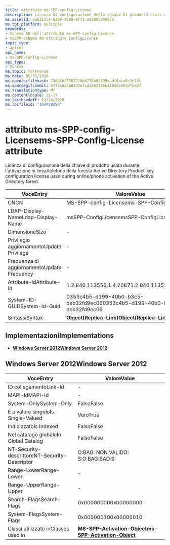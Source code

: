 ```yaml
---
title: attributo ms-SPP-config-License
description: Licenza di configurazione della chiave di prodotto usata durante l'attivazione in linea/telefono della foresta Active Directory.
ms.assetid: deb313c2-6309-4268-8ff1-28d89cd469ca
ms.tgt_platform: multiple
keywords:
- Schema AD dell'attributo ms-SPP-config-License
- msSPP-schema AD attributo ConfigLicense
topic_type:
- apiref
api_name:
- ms-SPP-Config-License
api_type:
- Schema
ms.topic: reference
ms.date: 05/31/2018
ms.openlocfilehash: 75d0fb22161218bd718a09f95dadf6aca6c9e12c
ms.sourcegitcommit: b77ace27b0432e7cd3863191b11926be032fbe2f
ms.translationtype: MT
ms.contentlocale: it-IT
ms.lasthandoff: 12/14/2020
ms.locfileid: "104480296"
---
```

# <a name="ms-spp-config-license-attribute"></a><span data-ttu-id="7facc-105">attributo ms-SPP-config-License</span><span class="sxs-lookup"><span data-stu-id="7facc-105">ms-SPP-Config-License attribute</span></span>

<span data-ttu-id="7facc-106">Licenza di configurazione della chiave di prodotto usata durante l'attivazione in linea/telefono della foresta Active Directory.</span><span class="sxs-lookup"><span data-stu-id="7facc-106">Product-key configuration license used during online/phone activation of the Active Directory forest.</span></span>



| <span data-ttu-id="7facc-107">Voce</span><span class="sxs-lookup"><span data-stu-id="7facc-107">Entry</span></span> | <span data-ttu-id="7facc-108">Valore</span><span class="sxs-lookup"><span data-stu-id="7facc-108">Value</span></span> |
|-------------------|-------------------------------------------------------|
| <span data-ttu-id="7facc-109">CN</span><span class="sxs-lookup"><span data-stu-id="7facc-109">CN</span></span>                | <span data-ttu-id="7facc-110">MS-SPP-config-License</span><span class="sxs-lookup"><span data-stu-id="7facc-110">ms-SPP-Config-License</span></span>                                 |
| <span data-ttu-id="7facc-111">LDAP-Display-Name</span><span class="sxs-lookup"><span data-stu-id="7facc-111">Ldap-Display-Name</span></span> | <span data-ttu-id="7facc-112">msSPP-ConfigLicense</span><span class="sxs-lookup"><span data-stu-id="7facc-112">msSPP-ConfigLicense</span></span>                                   |
| <span data-ttu-id="7facc-113">Dimensione</span><span class="sxs-lookup"><span data-stu-id="7facc-113">Size</span></span>              | \-                                                    |
| <span data-ttu-id="7facc-114">Privilegio aggiornamento</span><span class="sxs-lookup"><span data-stu-id="7facc-114">Update Privilege</span></span>  | \-                                                    |
| <span data-ttu-id="7facc-115">Frequenza di aggiornamento</span><span class="sxs-lookup"><span data-stu-id="7facc-115">Update Frequency</span></span>  | \-                                                    |
| <span data-ttu-id="7facc-116">Attribute-Id</span><span class="sxs-lookup"><span data-stu-id="7facc-116">Attribute-Id</span></span>      | <span data-ttu-id="7facc-117">1.2.840.113556.1.4.2087</span><span class="sxs-lookup"><span data-stu-id="7facc-117">1.2.840.113556.1.4.2087</span></span>                               |
| <span data-ttu-id="7facc-118">System-ID-GUID</span><span class="sxs-lookup"><span data-stu-id="7facc-118">System-Id-Guid</span></span>    | <span data-ttu-id="7facc-119">0353c4b5-d199-40b0-b3c5-deb32fd9ec06</span><span class="sxs-lookup"><span data-stu-id="7facc-119">0353c4b5-d199-40b0-b3c5-deb32fd9ec06</span></span>                  |
| <span data-ttu-id="7facc-120">Sintassi</span><span class="sxs-lookup"><span data-stu-id="7facc-120">Syntax</span></span>            | [<span data-ttu-id="7facc-121">**Object(Replica-Link)**</span><span class="sxs-lookup"><span data-stu-id="7facc-121">**Object(Replica-Link)**</span></span>](s-object-replica-link.md) |



## <a name="implementations"></a><span data-ttu-id="7facc-122">Implementazioni</span><span class="sxs-lookup"><span data-stu-id="7facc-122">Implementations</span></span>

-   [<span data-ttu-id="7facc-123">**Windows Server 2012**</span><span class="sxs-lookup"><span data-stu-id="7facc-123">**Windows Server 2012**</span></span>](#windows-server-2012)

## <a name="windows-server-2012"></a><span data-ttu-id="7facc-124">Windows Server 2012</span><span class="sxs-lookup"><span data-stu-id="7facc-124">Windows Server 2012</span></span>



| <span data-ttu-id="7facc-125">Voce</span><span class="sxs-lookup"><span data-stu-id="7facc-125">Entry</span></span> | <span data-ttu-id="7facc-126">Valore</span><span class="sxs-lookup"><span data-stu-id="7facc-126">Value</span></span> |
|------------------------|-------------------------------------------------------------------------|
| <span data-ttu-id="7facc-127">ID collegamento</span><span class="sxs-lookup"><span data-stu-id="7facc-127">Link-Id</span></span>                | \-                                                                      |
| <span data-ttu-id="7facc-128">MAPI-Id</span><span class="sxs-lookup"><span data-stu-id="7facc-128">MAPI-Id</span></span>                | \-                                                                      |
| <span data-ttu-id="7facc-129">System-Only</span><span class="sxs-lookup"><span data-stu-id="7facc-129">System-Only</span></span>            | <span data-ttu-id="7facc-130">Falso</span><span class="sxs-lookup"><span data-stu-id="7facc-130">False</span></span>                                                                   |
| <span data-ttu-id="7facc-131">È a valore singolo</span><span class="sxs-lookup"><span data-stu-id="7facc-131">Is-Single-Valued</span></span>       | <span data-ttu-id="7facc-132">Vero</span><span class="sxs-lookup"><span data-stu-id="7facc-132">True</span></span>                                                                    |
| <span data-ttu-id="7facc-133">Indicizzato</span><span class="sxs-lookup"><span data-stu-id="7facc-133">Is Indexed</span></span>             | <span data-ttu-id="7facc-134">Falso</span><span class="sxs-lookup"><span data-stu-id="7facc-134">False</span></span>                                                                   |
| <span data-ttu-id="7facc-135">Nel catalogo globale</span><span class="sxs-lookup"><span data-stu-id="7facc-135">In Global Catalog</span></span>      | <span data-ttu-id="7facc-136">Falso</span><span class="sxs-lookup"><span data-stu-id="7facc-136">False</span></span>                                                                   |
| <span data-ttu-id="7facc-137">NT-Security-descrittore</span><span class="sxs-lookup"><span data-stu-id="7facc-137">NT-Security-Descriptor</span></span> | <span data-ttu-id="7facc-138">O:BAG: NON VALIDO: S:</span><span class="sxs-lookup"><span data-stu-id="7facc-138">O:BAG:BAD:S:</span></span>                                                            |
| <span data-ttu-id="7facc-139">Range-Lower</span><span class="sxs-lookup"><span data-stu-id="7facc-139">Range-Lower</span></span>            | \-                                                                      |
| <span data-ttu-id="7facc-140">Range-Upper</span><span class="sxs-lookup"><span data-stu-id="7facc-140">Range-Upper</span></span>            | \-                                                                      |
| <span data-ttu-id="7facc-141">Search-Flags</span><span class="sxs-lookup"><span data-stu-id="7facc-141">Search-Flags</span></span>           | <span data-ttu-id="7facc-142">0x00000000</span><span class="sxs-lookup"><span data-stu-id="7facc-142">0x00000000</span></span>                                                              |
| <span data-ttu-id="7facc-143">System-Flags</span><span class="sxs-lookup"><span data-stu-id="7facc-143">System-Flags</span></span>           | <span data-ttu-id="7facc-144">0x00000010</span><span class="sxs-lookup"><span data-stu-id="7facc-144">0x00000010</span></span>                                                              |
| <span data-ttu-id="7facc-145">Classi utilizzate in</span><span class="sxs-lookup"><span data-stu-id="7facc-145">Classes used in</span></span>        | [<span data-ttu-id="7facc-146">**MS-SPP-Activation-Object**</span><span class="sxs-lookup"><span data-stu-id="7facc-146">**ms-SPP-Activation-Object**</span></span>](c-msspp-activationobject.md)<br/> |



 

 






